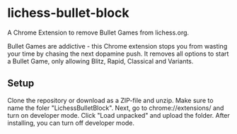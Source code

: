 # lichess-bullet-block

A Chrome Extension to remove Bullet Games from lichess.org.

Bullet Games are addictive - this Chrome extension stops you from wasting your time by chasing the next dopamine push.
It removes all options to start a Bullet Game, only allowing Blitz, Rapid, Classical and Variants.

## Setup
Clone the repository or download as a ZIP-file and unzip. Make sure to name the foler "LichessBulletBlock". Next, go to chrome://extensions/ and turn on developer mode. 
Click "Load unpacked" and upload the folder. After installing, you can turn off developer mode.

